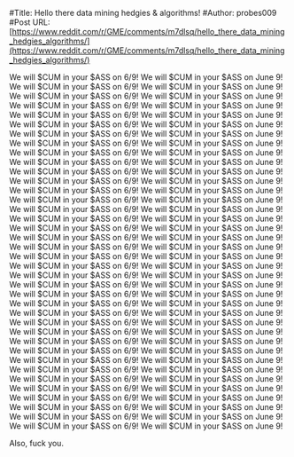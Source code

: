 #Title: Hello there data mining hedgies & algorithms!
#Author: probes009
#Post URL: [https://www.reddit.com/r/GME/comments/m7dlsq/hello_there_data_mining_hedgies_algorithms/](https://www.reddit.com/r/GME/comments/m7dlsq/hello_there_data_mining_hedgies_algorithms/)


We will $CUM in your $ASS on 6/9! We will $CUM in your $ASS on June 9! We will $CUM in your $ASS on 6/9! We will $CUM in your $ASS on June 9! We will $CUM in your $ASS on 6/9! We will $CUM in your $ASS on June 9! We will $CUM in your $ASS on 6/9! We will $CUM in your $ASS on June 9! We will $CUM in your $ASS on 6/9! We will $CUM in your $ASS on June 9! We will $CUM in your $ASS on 6/9! We will $CUM in your $ASS on June 9! We will $CUM in your $ASS on 6/9! We will $CUM in your $ASS on June 9! We will $CUM in your $ASS on 6/9! We will $CUM in your $ASS on June 9! We will $CUM in your $ASS on 6/9! We will $CUM in your $ASS on June 9! We will $CUM in your $ASS on 6/9! We will $CUM in your $ASS on June 9! We will $CUM in your $ASS on 6/9! We will $CUM in your $ASS on June 9! We will $CUM in your $ASS on 6/9! We will $CUM in your $ASS on June 9! We will $CUM in your $ASS on 6/9! We will $CUM in your $ASS on June 9! We will $CUM in your $ASS on 6/9! We will $CUM in your $ASS on June 9! We will $CUM in your $ASS on 6/9! We will $CUM in your $ASS on June 9! We will $CUM in your $ASS on 6/9! We will $CUM in your $ASS on June 9! We will $CUM in your $ASS on 6/9! We will $CUM in your $ASS on June 9! We will $CUM in your $ASS on 6/9! We will $CUM in your $ASS on June 9! We will $CUM in your $ASS on 6/9! We will $CUM in your $ASS on June 9! We will $CUM in your $ASS on 6/9! We will $CUM in your $ASS on June 9! We will $CUM in your $ASS on 6/9! We will $CUM in your $ASS on June 9! We will $CUM in your $ASS on 6/9! We will $CUM in your $ASS on June 9! We will $CUM in your $ASS on 6/9! We will $CUM in your $ASS on June 9! We will $CUM in your $ASS on 6/9! We will $CUM in your $ASS on June 9! We will $CUM in your $ASS on 6/9! We will $CUM in your $ASS on June 9! We will $CUM in your $ASS on 6/9! We will $CUM in your $ASS on June 9! We will $CUM in your $ASS on 6/9! We will $CUM in your $ASS on June 9! We will $CUM in your $ASS on 6/9! We will $CUM in your $ASS on June 9! We will $CUM in your $ASS on 6/9! We will $CUM in your $ASS on June 9! We will $CUM in your $ASS on 6/9! We will $CUM in your $ASS on June 9! We will $CUM in your $ASS on 6/9! We will $CUM in your $ASS on June 9! We will $CUM in your $ASS on 6/9! We will $CUM in your $ASS on June 9! We will $CUM in your $ASS on 6/9! We will $CUM in your $ASS on June 9! We will $CUM in your $ASS on 6/9! We will $CUM in your $ASS on June 9! We will $CUM in your $ASS on 6/9! We will $CUM in your $ASS on June 9! We will $CUM in your $ASS on 6/9! We will $CUM in your $ASS on June 9! We will $CUM in your $ASS on 6/9! We will $CUM in your $ASS on June 9! We will $CUM in your $ASS on 6/9! We will $CUM in your $ASS on June 9! 

Also, fuck you.
